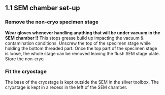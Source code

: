 ## 1.1 SEM chamber set-up
### Remove the non-cryo specimen stage
**Wear gloves whenever handling anything that will be under vacuum in the SEM chamber !!** This stops grease build up impacting the vacuum & contamination conditions.
Unscrew the top of the specimen stage while holding the bottom threaded part. Once the top part of the specimen stage is loose, the whole stage can be removed leaving the flush SEM stage plate.
Store the non-cryo
### Fit the cryostage
The base of the cryostage is kept outside the SEM in the silver toolbox. The cryostage is kept in a recess in the left of the SEM chamber.  
